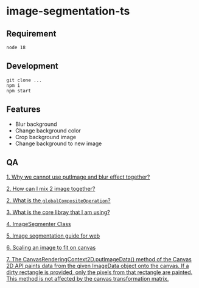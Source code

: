# image-segmentation-ts

## Requirement

```
node 18
```

## Development

```
git clone ...
npm i
npm start
```

## Features

- Blur background
- Change background color
- Crop background image
- Change background to new image

## QA

[1. Why we cannot use putImage and blur effect together?](https://stackoverflow.com/questions/55173381/canvas-effects-such-as-filter-or-drop-shadow-not-applied-with-context-putimageda)

[2. How can I mix 2 image together?](https://stackoverflow.com/questions/6787899/combining-two-or-more-canvas-elements-with-some-sort-of-blending)

[2. What is the `globalCompositeOperation`?](https://www.w3schools.com/jsref/playcanvas.php?filename=playcanvas_globalcompop&preval=source-in)

[3. What is the core libray that I am using?](https://developers.google.com/mediapipe/api/solutions/js/tasks-vision)

[4. ImageSegmenter Class](https://developers.google.com/mediapipe/api/solutions/js/tasks-vision.imagesegmenter#imagesegmenter_class)

[5. Image segmentation guide for web](https://developers.google.com/mediapipe/solutions/vision/image_segmenter/web_js)

[6. Scaling an image to fit on canvas](https://stackoverflow.com/questions/23104582/scaling-an-image-to-fit-on-canvas)

[7. The CanvasRenderingContext2D.putImageData() method of the Canvas 2D API paints data from the given ImageData object onto the canvas. If a dirty rectangle is provided, only the pixels from that rectangle are painted. This method is not affected by the canvas transformation matrix.]()
